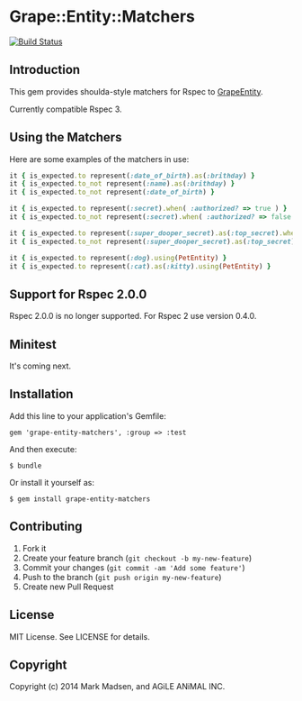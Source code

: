 # Grape::Entity::Matchers

[![Build Status](https://travis-ci.org/agileanimal/grape-entity-matchers.png?branch=master)](https://travis-ci.org/agileanimal/grape-entity-matchers)

## Introduction

This gem provides shoulda-style matchers for Rspec to [GrapeEntity](https://github.com/agileanimal/grape-entity).

Currently compatible Rspec 3.

## Using the Matchers

Here are some examples of the matchers in use:

``` ruby
it { is_expected.to represent(:date_of_birth).as(:brithday) }
it { is_expected.to_not represent(:name).as(:brithday) }
it { is_expected.to_not represent(:date_of_birth) }

it { is_expected.to represent(:secret).when( :authorized? => true ) }
it { is_expected.to_not represent(:secret).when( :authorized? => false ) }

it { is_expected.to represent(:super_dooper_secret).as(:top_secret).when( :authorized? => true ) }
it { is_expected.to_not represent(:super_dooper_secret).as(:top_secret).when( :authorized? => false ) }

it { is_expected.to represent(:dog).using(PetEntity) }
it { is_expected.to represent(:cat).as(:kitty).using(PetEntity) }
```

## Support for Rspec 2.0.0

Rspec 2.0.0 is no longer supported. For Rspec 2 use version 0.4.0.

## Minitest

It's coming next.

## Installation

Add this line to your application's Gemfile:

    gem 'grape-entity-matchers', :group => :test

And then execute:

    $ bundle

Or install it yourself as:

    $ gem install grape-entity-matchers

## Contributing

1. Fork it
2. Create your feature branch (`git checkout -b my-new-feature`)
3. Commit your changes (`git commit -am 'Add some feature'`)
4. Push to the branch (`git push origin my-new-feature`)
5. Create new Pull Request

## License

MIT License. See LICENSE for details.

## Copyright

Copyright (c) 2014 Mark Madsen, and AGiLE ANiMAL INC.
